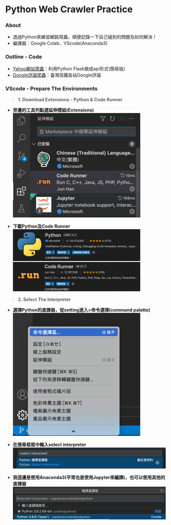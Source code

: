 # Python Web Crawler Practice
### **About**
* 透過Python來練習網路爬蟲，順便記錄一下自己碰到的問題及如何解決！
* 編譯器：Google Colab、VScode(Anaconda3)

### **Outline - Code**
* [Yahoo網站爬蟲](https://github.com/yuu0223/Python_WebCrawler/tree/main/Yahoo)：利用Python Flask做成api形式(簡易版)
* [Google評論爬蟲](https://github.com/yuu0223/Python_WebCrawler/tree/main/Google)：臺灣高鐵各站Google評論

### **VScode - Prepare The Environments**
> **1. Download Extensions - Python & Code Runner**
* **旁邊的工具列點選延伸模組(Extensions)** <br/>
  <img src="https://github.com/yuu0223/Python_WebCrawler/blob/main/Pictures/VScode_outline.png" width="400" alt="VScode_outline"/><br/>

* **下載Python及Code Runner** <br/>
  <img src="https://github.com/yuu0223/Python_WebCrawler/blob/main/Pictures/Extension_Python.png" width="400" alt="Python"/><br/>
  <img src="https://github.com/yuu0223/Python_WebCrawler/blob/main/Pictures/Extension_CodeRunner.png" width="400" alt="CodeRunner"/><br/>

> **2. Select The Interpreter**
* **選擇Python的直譯器，從setting進入>命令選擇(command palette)** <br/>
  <img src="https://github.com/yuu0223/Python_WebCrawler/blob/main/Pictures/select_interpreter.png" width="400" alt="select_interpreter"/><br/>
  
* **在搜尋框框中輸入select interpreter** <br/>
  <img src="https://github.com/yuu0223/Python_WebCrawler/blob/main/Pictures/select_interpreter2.png" width="600" alt="select_interpreter2"/><br/>
  
* **我這邊是使用Anaconda3(平常也是使用Jupyter來編譯)，也可以使用其他的直譯器** <br/>
  <img src="https://github.com/yuu0223/Python_WebCrawler/blob/main/Pictures/select_interpreter3.png" width="600" alt="select_interpreter3"/><br/>
